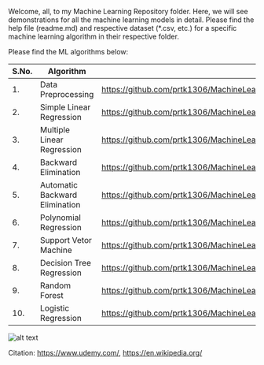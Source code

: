 Welcome, all, to my Machine Learning Repository folder. Here, we will see demonstrations for all the machine learning models in detail. Please find the help file (readme.md) and respective dataset (*.csv, etc.) for a specific machine learning algorithm in their respective folder.

Please find the ML algorithms below:

| S.No.|Algorithm|URL|
|---|---|---|
|1.| Data Preprocessing|https://github.com/prtk1306/MachineLearning/tree/master/Data%20Preprocessing|
|2.| Simple Linear Regression|https://github.com/prtk1306/MachineLearning/tree/master/Simple%20Linear%20Regression|
|3.| Multiple Linear Regression|https://github.com/prtk1306/MachineLearning/tree/master/Multiple%20Linear%20Regression|
|4.| Backward Elimination|https://github.com/prtk1306/MachineLearning/tree/master/Backward%20Elimination|
|5.| Automatic Backward Elimination|https://github.com/prtk1306/MachineLearning/tree/master/Automatic%20Backward%20Elimination|
|6.| Polynomial Regression|https://github.com/prtk1306/MachineLearning/tree/master/Polynomial%20Regression|
|7.| Support Vetor Machine|https://github.com/prtk1306/MachineLearning/tree/master/Support%20Vector%20Machine|
|8.| Decision Tree Regression|https://github.com/prtk1306/MachineLearning/tree/master/Decision%20Tree%20Regression|
|9.| Random Forest|https://github.com/prtk1306/MachineLearning/tree/master/Random%20Forest|
|10.| Logistic Regression|https://github.com/prtk1306/MachineLearning/tree/master/Logistic%20Regression|


![alt text](https://github.com/prtk1306/MachineLearning/blob/master/ML%20Logo.PNG "Machine Learning")

Citation: https://www.udemy.com/, https://en.wikipedia.org/